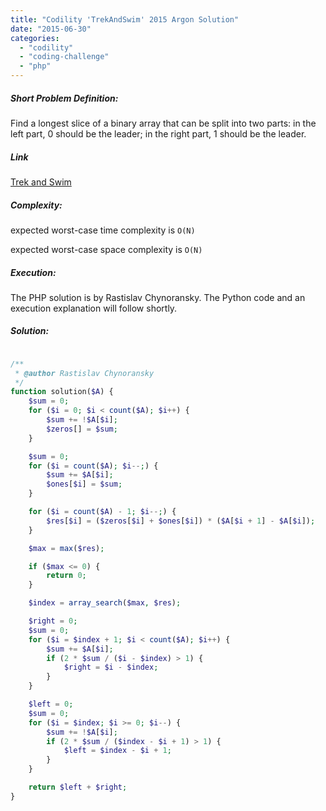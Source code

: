 ```yaml
---
title: "Codility 'TrekAndSwim' 2015 Argon Solution"
date: "2015-06-30"
categories: 
  - "codility"
  - "coding-challenge"
  - "php"
---
```


##### Short Problem Definition:

Find a longest slice of a binary array that can be split into two parts: in the left part, 0 should be the leader; in the right part, 1 should be the leader.

##### Link

[Trek and Swim](https://codility.com/programmers/challenges/argon2015)

##### Complexity:

expected worst-case time complexity is `O(N)`

expected worst-case space complexity is `O(N)`

##### Execution:

The PHP solution is by Rastislav Chynoransky. The Python code and an execution explanation will follow shortly.

##### Solution:

```php

/**
 * @author Rastislav Chynoransky
 */
function solution($A) {
    $sum = 0;
    for ($i = 0; $i < count($A); $i++) {
        $sum += !$A[$i];
        $zeros[] = $sum;
    }

    $sum = 0;
    for ($i = count($A); $i--;) {
        $sum += $A[$i];
        $ones[$i] = $sum;
    }

    for ($i = count($A) - 1; $i--;) {
        $res[$i] = ($zeros[$i] + $ones[$i]) * ($A[$i + 1] - $A[$i]);
    }

    $max = max($res);

    if ($max <= 0) {
        return 0;
    }

    $index = array_search($max, $res);

    $right = 0;
    $sum = 0;
    for ($i = $index + 1; $i < count($A); $i++) {
        $sum += $A[$i];
        if (2 * $sum / ($i - $index) > 1) {
            $right = $i - $index;
        }
    }

    $left = 0;
    $sum = 0;
    for ($i = $index; $i >= 0; $i--) {
        $sum += !$A[$i];
        if (2 * $sum / ($index - $i + 1) > 1) {
            $left = $index - $i + 1;
        }
    }

    return $left + $right;
}
```
